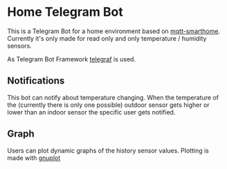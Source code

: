 # Home Telegram Bot

This is a Telegram Bot for a home environment based on [mqtt-smarthome](https://github.com/mqtt-smarthome/mqtt-smarthome).
Currently it's only made for read only and only temperature / humidity sensors.

As Telegram Bot Framework [telegraf](https://github.com/telegraf/telegraf) is used.

## Notifications

This bot can notify about temperature changing.
When the temperature of the (currently there is only one possible) outdoor sensor gets higher or lower than an indoor sensor the specific user gets notified.

## Graph

Users can plot dynamic graphs of the history sensor values.
Plotting is made with [gnuplot](http://gnuplot.info/)
